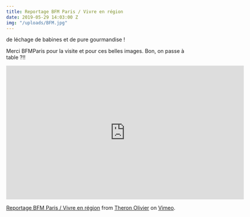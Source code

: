 ```yaml
---
title: Reportage BFM Paris / Vivre en région
date: 2019-05-29 14:03:00 Z
img: "/uploads/BFM.jpg"
---
```


de léchage de babines et de pure gourmandise !

Merci BFMParis pour la visite et pour ces belles images.
Bon, on passe à table ?!!

<iframe src="https://player.vimeo.com/video/339111445" width="640" height="360" frameborder="0" allow="autoplay; fullscreen" allowfullscreen></iframe>
<p><a href="https://vimeo.com/339111445">Reportage BFM Paris / Vivre en r&eacute;gion</a> from <a href="https://vimeo.com/user99088326">Theron Olivier</a> on <a href="https://vimeo.com">Vimeo</a>.</p>

